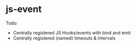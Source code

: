 # js-event

Todo:
- Centrally registered JS Hooks/events with bind and emit
- Centrally registered (named) timeouts & intervals